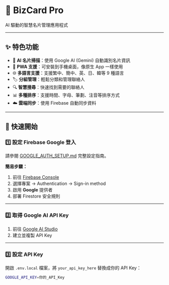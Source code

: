 # 📇 BizCard Pro

AI 驅動的智慧名片管理應用程式  

---

## ✨ 特色功能

- 🤖 **AI 名片掃描**：使用 Google AI (Gemini) 自動識別名片資訊  
- 📱 **PWA 支援**：可安裝到手機桌面，像原生 App 一樣使用  
- 🌐 **多語言支援**：支援繁中、簡中、英、日、韓等 9 種語言  
- 🏷️ **分組管理**：輕鬆分類和管理聯絡人  
- 🔍 **智慧搜尋**：快速找到需要的聯絡人  
- 📊 **多種排序**：支援時間、字母、筆劃、注音等排序方式  
- ☁️ **雲端同步**：使用 Firebase 自動同步資料  

---

## 🚀 快速開始

### 1️⃣ 設定 Firebase Google 登入

請參閱 [GOOGLE_AUTH_SETUP.md](./GOOGLE_AUTH_SETUP.md) 完整設定指南。  

**簡易步驟：**
1. 前往 [Firebase Console](https://console.firebase.google.com/)  
2. 選擇專案 → Authentication → Sign-in method  
3. 啟用 **Google** 提供者  
4. 部署 Firestore 安全規則  

---

### 2️⃣ 取得 Google AI API Key

1. 前往 [Google AI Studio](https://aistudio.google.com/app/apikey)  
2. 建立並複製 API Key  

---

### 3️⃣ 設定 API Key

開啟 `.env.local` 檔案，將 `your_api_key_here` 替換成你的 API Key：  

```bash
GOOGLE_API_KEY=你的_API_Key
